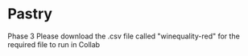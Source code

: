 # Pastry
Phase 3
Please download the .csv file called "winequality-red" for the required file to run in Collab
